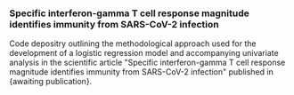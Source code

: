 ### Specific interferon-gamma T cell response magnitude identifies immunity from SARS-CoV-2 infection

Code depositry outlining the methodological approach used for the development of a logistic regression model 
and accompanying univariate analysis in the scientific article "Specific interferon-gamma T cell response magnitude identifies immunity from SARS-CoV-2 infection" published in {awaiting publication}. 





